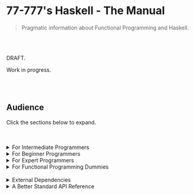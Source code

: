 # 77-777's Haskell - The Manual

> Pragmatic information about Functional Programming and Haskell.

<br>
<br>

DRAFT.

Work in progress.

<br>
<br>

## Audience

Click the sections below to expand.

<br>
<br>

<details>
  <summary> For Intermediate Programmers </summary>

---

### Spawning a project & building

* Ecosystem & Environment
  * ? - primary build and project manager
  * Cabal - package manager
  * todo.
  * GHC - the Glasgow Haskell Compiler. 

Please use your respective *nix package manager.

`sudo apt-get install ghc`


<br>
<br>
<br>

### Console Arguments & Printing

```haskell
main :: IO
main = do
```

### File IO

```haskell

-- Reading files --
main :: IO
main = do
  let file_name = "my_file.txt"
  buffer <- readFile file_name

-- Writing files --
main :: IO
main = do
  let file_name = "my_file.txt"
  writeFile file_name "Content to write."
```

### Directory & File Operations

```haskell
main :: IO
main = do
```

### Data Type Conversion

```haskell
main :: IO
main = do
```

### String Handling

```haskell
main :: IO
main = do
```

### Threading & Process Handling

```haskell
main :: IO
main = do
```

### Sockets

```haskell
main :: IO
main = do
```

### GUI

```haskell
main :: IO
main = do
```

### Web Requests

```haskell
main :: IO
main = do
```

### Web Framework

```haskell
Yesod
  
main :: IO
main = do
```

### Web Automation

```haskell
main :: IO
main = do
```

### Data Structures

```haskell
main :: IO
main = do
```

### Logging
```haskell
main :: IO
main = do
```

### Config Storage

### Regex & Levenshtein
  
### Cryptography

### Parsing HTML/JSON/XML

### Error Handling & Exceptions

### Timers, Events, Promises



### Database Access / ORM
  
### Graphics

### Keywords in Haskell

```haskell

-- Packages & Modules --
import, module, where, instance, deriving

-- Imperative & Unit IO
do, ()

as
-- Variable scope --
let .. in

-- Data & Objects
data, type, class

-- Control Flow & Guards/Pattern Matching --
if, else, then, forall, case, 

-- Others --
default
hiding
proc

-- Types & Options --

Char, Bool, Int, Integer, Double

```

### Symbols in Haskell

* State Symbols

```haskell

```

* Structure Symbols

``haskell
   
```

* Operator Symbols

``haskell

```

<br>
<br>

</details>

<details>
  <summary> For Beginner Programmers </summary>

---

### Types & Records

```haskell
data Vehicle = Vehicle Integer String Double
  
data Vehicle = Vehicle {
  year_release :: Int,
  make :: String,
  speed :: Double
}
  
let my_vehicle = Vehicle { year_release = 2020, make = "Mitsubishi", speed = 20.0 }
```

### Modules

```haskell
import BoxMod


module Car
  where
  
  getSpeed :: Int
  getSpeed = 5
  
  
module Computation (
  addNum,
  subNum
) where
  
  addNum :: Int -> Int -> Int
  addNum x y = x + y
  
  subNum :: Int -> Int -> Int
  subNum x y = x - y
  
  generateValue :: IO
  generateValue = do
    side_effect_call
  
  isTrue = do
    if 1 == 1 then
      True
    else
      False
```

### Functions

```haskell
-- Simple label. --
increment y = y + 1

-- Explicit type --
addNumbers :: Integer -> Integer -> Integer
addNumbers a b = a + b
  
-- Pattern matching. --
getConstant :: Double -> Integer
getConstant 0.0 = 0
getConstant 1.0 = 1

-- Guards --
getIntValue x
  | x == "5" = 5
  | y == "7" = 7

-- Booleans --
isOneHundred :: Integer -> Bool
isOneHundred a
  | a == 100 = True
  | _ == _ = False

--  --
switcher :: String -> String
switcher x | x == "Hi" = "Hello"
switcher y | y == "Bye" = "Gooodbye
  
-- Side effect unit return value --

main :: IO
main = do
  increment 5
  addNumbers 3 2
```

### Polymorphism

```haskell

```

### Variables

```haskell
main :: IO
main = do
  let x = 10
  let y :: int = 20
  x <- 30
  y <- 50
  
  putStrLn x
  Exit 0
```

### If Statements

```haskell
main :: IO
main = do
  let x = 20
  
  if x == 20 then
    putStrLn "Twenty"
  else
    putStrLn "Not Twenty"
```

### Looping & Control Flow

```haskell

-- Haskell is a pure functional language. There is no "for", "while" loop. --

-- You instead use recursion --

recursiveFunc :: Int -> Int
recursiveFunc x 
  | x == 0 = 0
  | _ == _ = recursiveFunc x

-- You can also use a functor map call to apply a function on a list of items. --
  
```

### Recursion & List Manipulation/Patterns

```haskell
  
```

### Interfaces (Typeclasses)

```haskell

```

### Generics & Constructor Parametrization

```haskell

```

### Functors

<br>
<br>

</details>

<details>
  <summary> For Expert Programmers </summary>

---

### FFI

The foreign function interface for interoping with native code and the os.

### DLLs / Shared Libraries

Accessing functions directly from shared libraries.

### Compiler/Interpreter Tweaks

Optimization, compiling or interpreting, linking, bytecode generation, garbage collection, etc.

### Project Layout & Code Structure

1 module file can contain multiple nested submodules. 
Scaffolding/ers.

### Architecture

Patterns. Functors and Monads.

### Good Practice

Clarity. Avoid surprises. DRY principle. SOLID principle if using OOP.

<br>
<br>

</details>

<details>
  <summary> For Functional Programming Dummies </summary>

---

### Terminology

* Purity
  * Functions that produce no side effects. Given an input, the ouput should be the same on said input no matter what the state of the system is. If this rule is broken, the function is not pure.

* State
  * Commonly used to refer to structures, variables, code or the system which can change at any moment in time. Code changing in other places other than their grouped scope is considered bad practice.

* Side Effect
  * When a function emits the notion of modyfing state outside of it's scope such as globals or dependencies.

* Unit/IO Notation
  * Commonly known/referred as the "void" type, (), this notation is used to indicate that a function will do or "return" an IO side effect operation that changes some system/program state.

* Expression
  * Also called compute/computation, is any calculation or subexpression that MUST return a value as a result. In the functional mindset, a program is a series of expressions and subexpressions but ultimately going down to a single value outputted. ("Figure of speech")

* Immutability
  * Data created/assigned with values at spawn time which cannot be changed afterwards. Can be predicted since it is constant.

* Mutable Data
  * Data that can be affected by side effects/IO.

* Records
  * Groups of types aligned together under a single type. It is the "structure/struct" aspect of functional programming.

* First Class Citizen
  * Any entity that can be treated as you treat a variable, which means you can add it to another, compute it, pass it as an argument to another function and/or return it as a value.

* Functions as First Class Citizens
  * Functional paradigm prides itself on the notion that some (depends on language) functions are ultimately variables, can be declared as such, can be passed as arguments and can be returned. This is the notion of function pointers for those who know C. Commonly used for callbacks, events and other procedural code.

* Higher Order Functions
  * Functions that are treated as First Class Citizens. Basically function pointers. In Haskell, not all functions are higher order functions.

* Function Composition
  * Calling functions which rely on values returned by calling another function. E.g. f(g(x)).

* Arity
  * The number of parameters a function has. Lengthy parameters for a function (e.g high Arity) smells of a badly coded function or a complex one.

* Currying
  * Complex functions which have a high arity need to be broken down. This simplification process is called currying.

* Functors
  * Factory pattern kin.

* Lambda Calculus
  * Anonymous function spawning notation.

* Polymorphism
  * The act of having and passing data that holds multiple "forms". A stream object for example might be a base entity for a filestream, networkstream, pipestream or whatever.

* Generics
  * Having data structures that can be reused with other types. Particularly lists. Lists of integers or bytes or strings as an example.

* Meta Programming
  * Programs written that generate other programs/code.

* Dependency Injection
  * A concept used to manage portability and hotswap, as common usecases. One implementation of dependency injection is the IoC container for dependency inversion.

* Typeclasses
  * Haskell's "interfaces" to modules.

* Monads
  * 

* Zippers
  * 

### Functional Paradigm Aims

* Functional Application
  * Functional programming is all about having pure functions and calling those pure functions to transform your data. Everything is an expression and your IO should be separated and organized in a high level fashion.

* Functional Purity
  * Functions without side effects that are agnostic of system state. As many as you can. Why? Said functions are easy to test, well design and don't depend on external factors. (in theory)

* IO & Side Effect Separation
  * A tremendous amount of errors, bugs and malpractice happens as a result of poor state management. Having a more organized flow where IO is separate from pure code provides clarity to where errors may occur as well as visual guidance to where program logic/computation is located.

* Reduce state and constrain/isolate it
  * Removing for, while loops is one way to reduce state and instead do things recursively.

* Low Function Arity Through Currying


* Simple & Flexible Data Transformation
* Low Coupling, High Cohesion
* Type Correctness
* Immutability unless otherwise altered
* Recursivity
* Declaratively define problems
* Write less, Do more
* Lower bug rate

<br>
<br>

</details>

<br>

<details>
   <summary>External Dependencies</summary>

---

### Common Libraries

Cabal is the official Haskell package manager.

`cabal install <pkg-name>`

| Library  | Purpose | Comments |
| -------- | ------- | ----- |
| | | |

<br>
<br>

</details>

<details>
   <summary>A Better Standard API Reference</summary>

---

## The Standard API

Click each module to expand and see their exposed functions and types.

```haskell
(* Importable Modules *)



(* Console, File IO, Etc *)



(* Date, Time, Math *)


(* Related to Types *)


(* Data Structure Modules *)


(* Algorithms. Hashing, RNG, Sort, Etc. *)


(* Concurrency, Parallelism, Synchronization *)


```

</details>
  
<br>
